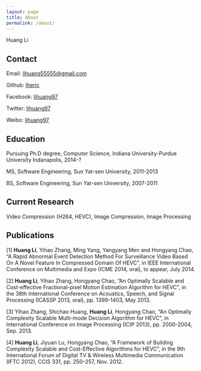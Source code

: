 ```yaml
---
layout: page
title: About
permalink: /about/
---
```


Huang Li

**Contact**
-----------

Email: [lihuang55555@gmail.com](mailto:lihuang55555@gmail.com)

Github: [lheric](http://github.com/lheric)

Facebook: [lihuang97](http://facebook.com/lihuang97)

Twitter: [lihuang97](http://twitter.com/lihuang97)

Weibo: [lihuang97](http://t.sina.com/lihuang97)

**Education**
-------------

Pursuing Ph.D degree, Computer Science, Indiana University-Purdue University Indanapolis, 2014-?

MS, Software Engineering, Sun Yat-sen University,  2011-2013

BS, Software Engineering, Sun Yat-sen University,  2007-2011

**Current Research**
--------------------

Video Compression (H264, HEVC), Image Compression, Image Processing

**Publications**
----------------

[1]	**Huang Li**, Yihao Zhang, Ming Yang, Yangyang Men and Hongyang Chao, “A Rapid Abnormal Event Detection Method For Surveillance Video Based On A Novel Feature In Compressed Domain Of HEVC”, in IEEE International Conference on Multimedia and Expo (ICME 2014, oral), to appear, July 2014.

[2]	**Huang Li**, Yihao Zhang, Hongyang Chao, “An Optimally Scalable and Cost-effective Fractional-pixel Motion Estimation Algorithm for HEVC”, in the 38th International Conference on Acoustics, Speech, and Signal Processing (ICASSP 2013, oral), pp. 1399-1403, May 2013. 

[3]	Yihao Zhang, Shichao Huang, **Huang Li**, Hongyang Chao, “An Optimally Complexity Scalable Multi-mode Decision Algorithm for HEVC”, in International Conference on Image Processing (ICIP 2013), pp. 2000-2004, Sep. 2013.

[4]	**Huang Li**, Jiyuan Lu, Hongyang Chao, “A Framework of Building Complexity Scalable and Cost-Effective Algorithms for HEVC”, in the 9th International Forum of Digital TV & Wireless Multimedia Communication (IFTC 2012), CCIS 331, pp. 250–257, Nov. 2012. 


